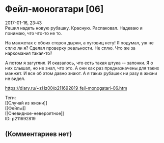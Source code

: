 Фейл-моногатари [06]
====================

  
2017-01-16, 23:43  
 Решил надеть новую рубашку. Красную. Распаковал. Надеваю и понимаю, что что-то не то.   
   
 На манжетах с обоих сторон дырки, а пуговиц нету! Я подумал, уж не сплю ли я? Сделал проверку реальности. Не сплю. Что же за наркомания такая-то?   
   
 А потом я загуглил. И оказалось, что есть такая штука -- запонки. Я о них слышал, но не знал, что это. А они как раз предназначены для таких манжет. И все об этом давно знают. А я таких рубашек ни разу в жизни не видел.   
  
<https://diary.ru/~zHz00/p211692819_fejl-monogatari-06.htm>  
  
Теги:  
[[Случай из жизни]]  
[[Фейлы]]  
[[Очевидное-невероятное]]  
ID: p211692819  


(Комментариев нет)
------------------